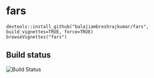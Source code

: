 # fars

```
devtools::install_github("balajiambreshrajkumar/fars", build_vignettes=TRUE, force=TRUE)
browseVignettes("fars")
```

## Build status

![Build Status](https://travis-ci.org/balajiambreshrajkumar/fars.svg?branch=master)
